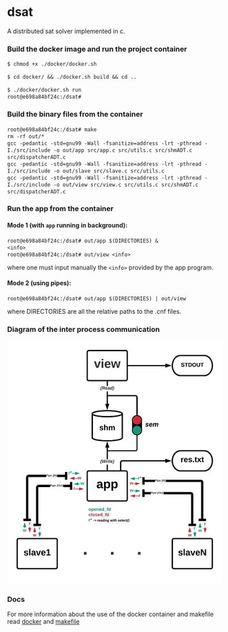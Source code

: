 # dsat

A distributed sat solver implemented in c.

### Build the docker image and run the project container


```console
$ chmod +x ./docker/docker.sh
```

```console
$ cd docker/ && ./docker.sh build && cd ..
```

```console
$ ./docker/docker.sh run
root@e698a84bf24c:/dsat#
``` 

### Build the binary files from the container
```console
root@e698a84bf24c:/dsat# make
rm -rf out/*
gcc -pedantic -std=gnu99 -Wall -fsanitize=address -lrt -pthread -I./src/include -o out/app src/app.c src/utils.c src/shmADT.c src/dispatcherADT.c
gcc -pedantic -std=gnu99 -Wall -fsanitize=address -lrt -pthread -I./src/include -o out/slave src/slave.c src/utils.c
gcc -pedantic -std=gnu99 -Wall -fsanitize=address -lrt -pthread -I./src/include -o out/view src/view.c src/utils.c src/shmADT.c src/dispatcherADT.c
```

### Run the app from the container

#### Mode 1 (with `app` running in background):
```console
root@e698a84bf24c:/dsat# out/app $(DIRECTORIES) &
<info>
root@e698a84bf24c:/dsat# out/view <info>
```
where one must input manually the `<info>` provided by the app program.

#### Mode 2 (using pipes):
```console
root@e698a84bf24c:/dsat# out/app $(DIRECTORIES) | out/view
```
where DIRECTORIES are all the relative paths to the .cnf files.


### Diagram of the inter process communication

<img src="docs/dsat-diagram.jpeg" alt="dsat-diagram" width="500"/>

### Docs

For more information about the use of the docker container and makefile read [docker](docs/docker.md) and [makefile](docs/makefile.md)